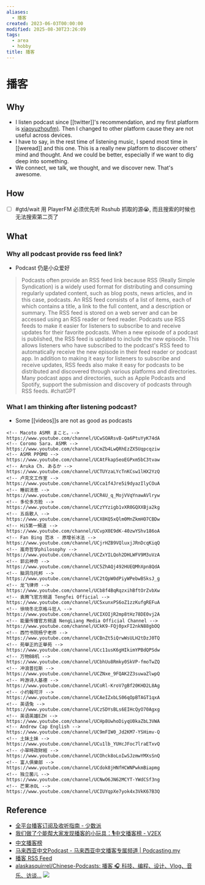 ```yaml
---
aliases:
  - 播客
created: 2023-06-03T00:00:00
modified: 2025-08-30T23:26:09
tags:
  - area
  - hobby
title: 播客
---
```


# 播客

## Why

- I listen podcast since [[twitter]]'s recommendation, and my first platform is [xiaoyuzhoufm)](https://www.xiaoyuzhoufm.com/). Then I changed to other platform cause they are not useful across devices.
- I have to say, in the rest time of listening music, I spend most time in [[weread]] and this one. This is a really new platform to discover others' mind and thought. And we could be better, especially if we want to dig deep into something.
- We connect, we talk, we thought, and we discover new. That's awesome.

## How

- [ ] #gtd/wait 用 PlayerFM 必须优先听 Rsshub 抓取的源😭, 而且搜索的时候也无法搜索第二页了

## What

### Why all podcast provide rss feed link?

- Podcast 仍是小众爱好

> Podcasts often provide an RSS feed link because RSS (Really Simple Syndication) is a widely used format for distributing and consuming regularly updated content, such as blog posts, news articles, and in this case, podcasts.
> An RSS feed consists of a list of items, each of which contains a title, a link to the full content, and a description or summary. The RSS feed is stored on a web server and can be accessed using an RSS reader or feed reader.
> Podcasts use RSS feeds to make it easier for listeners to subscribe to and receive updates for their favorite podcasts. When a new episode of a podcast is published, the RSS feed is updated to include the new episode. This allows listeners who have subscribed to the podcast's RSS feed to automatically receive the new episode in their feed reader or podcast app.
> In addition to making it easy for listeners to subscribe and receive updates, RSS feeds also make it easy for podcasts to be distributed and discovered through various platforms and directories. Many podcast apps and directories, such as Apple Podcasts and Spotify, support the submission and discovery of podcasts through RSS feeds.
> #chatGPT

### What I am thinking after listening podcast?

- Some [[videos]]s are not as good as podcasts

```shell
<!-- Macoto ASMR まこと。-->
https://www.youtube.com/channel/UCwSOARsvB-Qa6PtuYyK74dA
<!-- Coromo Sara. ASMR -->
https://www.youtube.com/channel/UCmZb4LwQRhEzZX5Uqpcqziw
<!-- ASMR PPOMO -->
https://www.youtube.com/channel/UCAtFkapSeoEGPxm5bC3tvaw
<!-- Aruka Ch. あるか -->
https://www.youtube.com/channel/UCTUYzaLYcTnKCsw1lHX2YzQ
<!-- 卢克文工作室 -->
https://www.youtube.com/channel/UCca1f4Jre5i9dyazIlyCOuA
<!-- 睡前消息 -->
https://www.youtube.com/channel/UCR4U_q_MojVVqYnawAVlryw
<!-- 多伦多方脸 -->
https://www.youtube.com/channel/UCzYYzigb1vXR0GQXXBja2kg
<!-- 五岳散人 -->
https://www.youtube.com/channel/UCX8KQ5xQlm0MnZkmHO7CBDw
<!-- Hi5第一頻道 -->
https://www.youtube.com/channel/UCvpX0E9dK-40zwYShv186oA
<!-- Fan Bing 范冰 - 原增长冰法 -->
https://www.youtube.com/channel/UCjrHZB9VQluxjJRnDcqKiqQ
<!-- 嵐奇哲学philosophy -->
https://www.youtube.com/channel/UCZxYILQoh2DHLWFV9M3uVzA
<!-- 郭云神奇 -->
https://www.youtube.com/channel/UC5ZhAQj492HUEQMhXpn8QdA
<!-- 脑洞乌托邦 -->
https://www.youtube.com/channel/UC2tQpW0dPiyWPebwBSksJ_g
<!-- 龙飞律师 -->
https://www.youtube.com/channel/UCb8f4BqRqzxihBftOrZvbXw
<!-- 袁腾飞官方频道 Tengfei Official -->
https://www.youtube.com/channel/UC5xunxPS6oZ1zzKufgREFuA
<!-- 徐晓冬北京格斗狂人 -->
https://www.youtube.com/channel/UCIXOIjR2mp8tHz78DE0vj2A
<!-- 能量传播官方频道 NengLiang Media Official Channel -->
https://www.youtube.com/channel/UCkK9-FQj0pxFI2nkN88gbOQ
<!-- 西竹书院杨宁老师 -->
https://www.youtube.com/channel/UCBnZt5iQrwWsULH2tDzJ0TQ
<!-- 苑舉正的正舉苑 -->
https://www.youtube.com/channel/UCc11usK6gHIkimYPBdQPSdw
<!-- 万物BB机 -->
https://www.youtube.com/channel/UCbhUu8Rmky0SkVP-fmoTwZQ
<!-- 冲浪普拉斯 -->
https://www.youtube.com/channel/UCZNxe_9FQAK2Z3suwaZlwpQ
<!-- 吟游诗人基德 -->
https://www.youtube.com/channel/UCoRl-KroV7gBf20KHD2L8Ag
<!-- 小约翰可汗 -->
https://www.youtube.com/channel/UCAeIZxbLS06qOpBTAGT1qxA
<!-- 英语兔 -->
https://www.youtube.com/channel/UCzSDYsBLs6EIHcQyO70Agxg
<!-- 英语英雄EZH -->
https://www.youtube.com/channel/UCHp8UwhoDiyqU0kaZbL3VWA
<!-- Andrew Cap English -->
https://www.youtube.com/channel/UC9mFIW0_Jd2KM7-YSHimv-Q
<!-- 土妹土妹 -->
https://www.youtube.com/channel/UCu1lb_YUHcJFoc7lraETxvQ
<!-- 小翠時政財經 -->
https://www.youtube.com/channel/UCOhck8oLoIwSJzmwYMXsSnQ
<!-- 富人俱樂部 -->
https://www.youtube.com/channel/UCdok8jHNfHCWNPwkmBiapmg
<!-- 独立菌儿 -->
https://www.youtube.com/channel/UCNwO6JN62MCYT-YWdCSf3ng
<!-- 芒果冰OL -->
https://www.youtube.com/channel/UCIUYqpXe7yok4x3VkK67B3Q
```

## Reference

- [全平台播客订阅及收听指南 - 少数派](https://sspai.com/post/57960)
- [我们做了个能帮大家发现播客的小玩具：🎙中文播客榜 - V2EX](https://www.v2ex.com/t/867252)
- [中文播客榜](https://xyzrank.com/#/)
- [马来西亚中文Podcast - 马来西亚中文播客专属频道 | Podcasting.my](https://podcasting.my/channel/1/malaysia-chinese-podcasts)
- [播客 RSS Feed](https://getpodcast.xyz/)
- [alaskasquirrel/Chinese-Podcasts: 播客 🎧 科技、编程、设计、Vlog、音乐、访谈...](https://github.com/alaskasquirrel/Chinese-Podcasts) ![](https://img.shields.io/github/stars/alaskasquirrel/Chinese-Podcasts)
